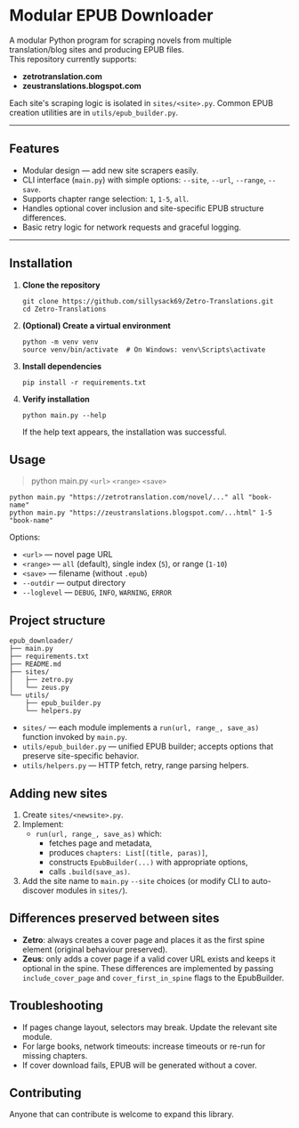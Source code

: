 # Modular EPUB Downloader

A modular Python program for scraping novels from multiple translation/blog sites and producing EPUB files.  
This repository currently supports:

- **zetrotranslation.com**
- **zeustranslations.blogspot.com**

Each site's scraping logic is isolated in `sites/<site>.py`. Common EPUB creation utilities are in `utils/epub_builder.py`.

---

## Features

- Modular design — add new site scrapers easily.
- CLI interface (`main.py`) with simple options: `--site`, `--url`, `--range`, `--save`.
- Supports chapter range selection: `1`, `1-5`, `all`.
- Handles optional cover inclusion and site-specific EPUB structure differences.
- Basic retry logic for network requests and graceful logging.

---

## Installation

1. **Clone the repository**
   ```
   git clone https://github.com/sillysack69/Zetro-Translations.git
   cd Zetro-Translations
   ```
2. **(Optional) Create a virtual environment**
   ```
   python -m venv venv
   source venv/bin/activate  # On Windows: venv\Scripts\activate
   ```
3. **Install dependencies**
   ```
   pip install -r requirements.txt
   ```
4. **Verify installation**
   ```
   python main.py --help
   ```
   If the help text appears, the installation was successful.
   
## Usage
>python main.py `<url>` `<range>` `<save>`
```
python main.py "https://zetrotranslation.com/novel/..." all "book-name"
python main.py "https://zeustranslations.blogspot.com/...html" 1-5 "book-name"
```

Options:
- `<url>` — novel page URL
- `<range>` — `all` (default), single index (`5`), or range (`1-10`)
- `<save>` — filename (without `.epub`)
- `--outdir` — output directory
- `--loglevel` — `DEBUG`, `INFO`, `WARNING`, `ERROR`

## Project structure
```
epub_downloader/
├── main.py
├── requirements.txt
├── README.md
├── sites/
│   ├── zetro.py
│   └── zeus.py
└── utils/
    ├── epub_builder.py
    └── helpers.py
```

- `sites/` — each module implements a `run(url, range_, save_as)` function invoked by `main.py`.
- `utils/epub_builder.py` — unified EPUB builder; accepts options that preserve site-specific behavior.
- `utils/helpers.py` — HTTP fetch, retry, range parsing helpers.

## Adding new sites
1. Create `sites/<newsite>.py`.
2. Implement:
   - `run(url, range_, save_as)` which:
      - fetches page and metadata,
      - produces `chapters: List[(title, paras)]`,
      - constructs `EpubBuilder(...)` with appropriate options,
      - calls `.build(save_as)`.
3. Add the site name to `main.py` `--site` choices (or modify CLI to auto-discover modules in `sites/`).

## Differences preserved between sites
- **Zetro**: always creates a cover page and places it as the first spine element (original behaviour preserved).
- **Zeus**: only adds a cover page if a valid cover URL exists and keeps it optional in the spine.
These differences are implemented by passing `include_cover_page` and `cover_first_in_spine` flags to the EpubBuilder.

## Troubleshooting
- If pages change layout, selectors may break. Update the relevant site module.
- For large books, network timeouts: increase timeouts or re-run for missing chapters.
- If cover download fails, EPUB will be generated without a cover.

## Contributing
Anyone that can contribute is welcome to expand this library.
